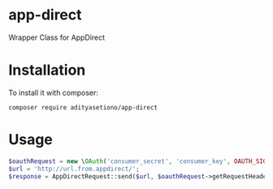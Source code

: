 # app-direct
Wrapper Class for AppDirect

# Installation
To install it with composer:
```shell
composer require adityasetiono/app-direct
```

# Usage
```php
$oauthRequest = new \OAuth('consumer_secret', 'consumer_key', OAUTH_SIG_METHOD_HMACSHA1);
$url = 'http://url.from.appdirect/';
$response = AppDirectRequest::send($url, $oauthRequest->getRequestHeader('GET', $url));
```
